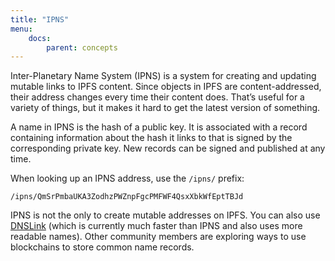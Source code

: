 ```yaml
---
title: "IPNS"
menu:
    docs:
        parent: concepts
---
```


Inter-Planetary Name System (IPNS) is a system for creating and updating mutable links to IPFS content. Since objects in IPFS are content-addressed, their address changes every time their content does. That’s useful for a variety of things, but it makes it hard to get the latest version of something.

A name in IPNS is the hash of a public key. It is associated with a record containing information about the hash it links to that is signed by the corresponding private key. New records can be signed and published at any time.

When looking up an IPNS address, use the `/ipns/` prefix:

```
/ipns/QmSrPmbaUKA3ZodhzPWZnpFgcPMFWF4QsxXbkWfEptTBJd
```

<!-- TODO: more description of creating and publishing a name -->

IPNS is not the only to create mutable addresses on IPFS. You can also use [DNSLink](/concepts/dnslink) (which is currently much faster than IPNS and also uses more readable names). Other community members are exploring ways to use blockchains to store common name records.
